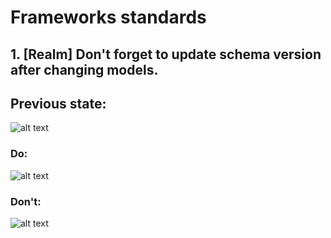 # Frameworks standards

## 1. [Realm] Don't forget to update schema version after changing models.

## Previous state:
![alt text](https://github.com/degordian/ios-coding-standards/blob/assets/docs/Frameworks/assets/SchemaVersionDont.png?raw=true)

### Do:
![alt text](https://github.com/degordian/ios-coding-standards/blob/assets/docs/Frameworks/assets/SchemaVersionDo.png?raw=true)

### Don't:
![alt text](https://github.com/degordian/ios-coding-standards/blob/assets/docs/Frameworks/assets/SchemaVersionDont.png?raw=true)